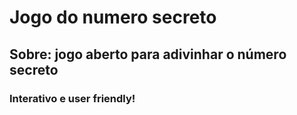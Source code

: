 # Jogo do numero secreto 

## Sobre: jogo aberto para adivinhar o número secreto 

### Interativo e user friendly!
